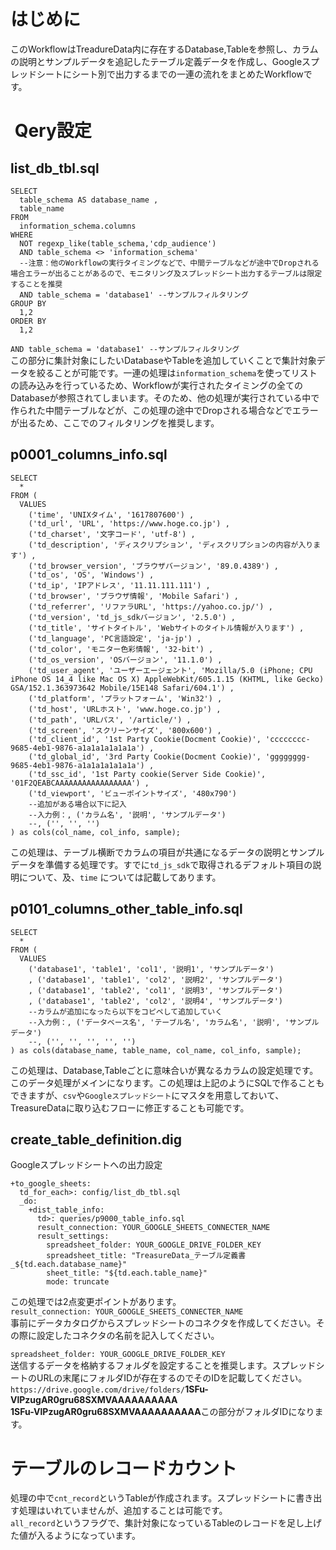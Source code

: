 # はじめに  
このWorkflowはTreadureData内に存在するDatabase,Tableを参照し、カラムの説明とサンプルデータを追記したテーブル定義データを作成し、Googleスプレッドシートにシート別で出力するまでの一連の流れをまとめたWorkflowです。
  
#  Qery設定  
## list_db_tbl.sql  
```
SELECT 
  table_schema AS database_name ,
  table_name 
FROM
  information_schema.columns
WHERE
  NOT regexp_like(table_schema,'cdp_audience')
  AND table_schema <> 'information_schema'
  --注意：他のWorkflowの実行タイミングなどで、中間テーブルなどが途中でDropされる場合エラーが出ることがあるので、モニタリング及スプレッドシート出力するテーブルは限定することを推奨
  AND table_schema = 'database1' --サンプルフィルタリング
GROUP BY
  1,2
ORDER BY
  1,2
```
  
`AND table_schema = 'database1' --サンプルフィルタリング`  
この部分に集計対象にしたいDatabaseやTableを追加していくことで集計対象データを絞ることが可能です。一連の処理は`information_schema`を使ってリストの読み込みを行っているため、Workflowが実行されたタイミングの全てのDatabaseが参照されてしまいます。そのため、他の処理が実行されている中で作られた中間テーブルなどが、この処理の途中でDropされる場合などでエラーが出るため、ここでのフィルタリングを推奨します。  

## p0001_columns_info.sql  
```
SELECT 
  * 
FROM (
  VALUES 
    ('time', 'UNIXタイム', '1617807600') , 
    ('td_url', 'URL', 'https://www.hoge.co.jp') , 
    ('td_charset', '文字コード', 'utf-8') ,
    ('td_description', 'ディスクリプション', 'ディスクリプションの内容が入ります') ,
    ('td_browser_version', 'ブラウザバージョン', '89.0.4389') ,
    ('td_os', 'OS', 'Windows') ,
    ('td_ip', 'IPアドレス', '11.11.111.111') ,
    ('td_browser', 'ブラウザ情報', 'Mobile Safari') ,
    ('td_referrer', 'リファラURL', 'https://yahoo.co.jp/') ,
    ('td_version', 'td_js_sdkバージョン', '2.5.0') ,
    ('td_title', 'サイトタイトル', 'Webサイトのタイトル情報が入ります') ,
    ('td_language', 'PC言語設定', 'ja-jp') ,
    ('td_color', 'モニター色彩情報', '32-bit') ,
    ('td_os_version', 'OSバージョン', '11.1.0') ,
    ('td_user_agent', 'ユーザーエージェント', 'Mozilla/5.0 (iPhone; CPU iPhone OS 14_4 like Mac OS X) AppleWebKit/605.1.15 (KHTML, like Gecko) GSA/152.1.363973642 Mobile/15E148 Safari/604.1') ,
    ('td_platform', 'プラットフォーム', 'Win32') ,
    ('td_host', 'URLホスト', 'www.hoge.co.jp') ,
    ('td_path', 'URLパス', '/article/') ,
    ('td_screen', 'スクリーンサイズ', '800x600') ,
    ('td_client_id', '1st Party Cookie(Docment Cookie)', 'cccccccc-9685-4eb1-9876-a1a1a1a1a1a1a') ,
    ('td_global_id', '3rd Party Cookie(Docment Cookie)', 'gggggggg-9685-4eb1-9876-a1a1a1a1a1a1a') ,
    ('td_ssc_id', '1st Party cookie(Server Side Cookie)', '01F2QEABCAAAAAAAAAAAAAAAAA') ,
    ('td_viewport', 'ビューポイントサイズ', '480x790') 
    --追加がある場合以下に記入
    --入力例：, ('カラム名', '説明', 'サンプルデータ') 
    --, ('', '', '') 
) as cols(col_name, col_info, sample);
```
  
この処理は、テーブル横断でカラムの項目が共通になるデータの説明とサンプルデータを準備する処理です。すでに`td_js_sdk`で取得されるデフォルト項目の説明について、及、`time` については記載してあります。  

## p0101_columns_other_table_info.sql  
```
SELECT 
  * 
FROM (
  VALUES 
    ('database1', 'table1', 'col1', '説明1', 'サンプルデータ') 
    , ('database1', 'table1', 'col2', '説明2', 'サンプルデータ') 
    , ('database1', 'table2', 'col1', '説明3', 'サンプルデータ') 
    , ('database1', 'table2', 'col2', '説明4', 'サンプルデータ') 
    --カラムが追加になったら以下をコピペして追加していく
    --入力例：, ('データベース名', 'テーブル名', 'カラム名', '説明', 'サンプルデータ') 
    --, ('', '', '', '', '') 
) as cols(database_name, table_name, col_name, col_info, sample);
```
  
この処理は、Database,Tableごとに意味合いが異なるカラムの設定処理です。このデータ処理がメインになります。この処理は上記のようにSQLで作ることもできますが、`csv`や`Googleスプレッドシート`にマスタを用意しておいて、TreasureDataに取り込むフローに修正することも可能です。
  
## create_table_definition.dig  
Googleスプレッドシートへの出力設定  
```
+to_google_sheets:
  td_for_each>: config/list_db_tbl.sql
  _do:
    +dist_table_info:
      td>: queries/p9000_table_info.sql
      result_connection: YOUR_GOOGLE_SHEETS_CONNECTER_NAME
      result_settings:
        spreadsheet_folder: YOUR_GOOGLE_DRIVE_FOLDER_KEY
        spreadsheet_title: "TreasureData_テーブル定義書_${td.each.database_name}"
        sheet_title: "${td.each.table_name}"
        mode: truncate
```
この処理では2点変更ポイントがあります。  
`result_connection: YOUR_GOOGLE_SHEETS_CONNECTER_NAME`  
事前にデータカタログからスプレッドシートのコネクタを作成してください。その際に設定したコネクタの名前を記入してください。  
  
`spreadsheet_folder: YOUR_GOOGLE_DRIVE_FOLDER_KEY`  
送信するデータを格納するフォルダを設定することを推奨します。スプレッドシートのURLの末尾にフォルダIDが存在するのでそのIDを記載してください。  
`https://drive.google.com/drive/folders/`**1SFu-VlPzugAR0gru68SXMVAAAAAAAAAA**  
**1SFu-VlPzugAR0gru68SXMVAAAAAAAAAA**この部分がフォルダIDになります。  

# テーブルのレコードカウント  
処理の中で`cnt_record`というTableが作成されます。スプレッドシートに書き出す処理はいれていませんが、追加することは可能です。  
`all_record`というフラグで、集計対象になっているTableのレコードを足し上げた値が入るようになっています。
